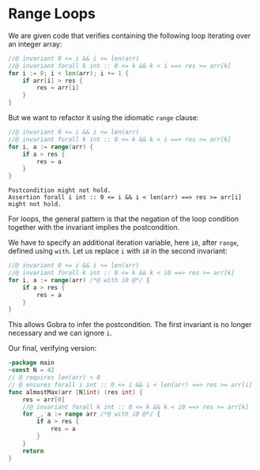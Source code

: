# Range Loops

We are given code that verifies containing the following loop iterating over an integer array:
``` go
//@ invariant 0 <= i && i <= len(arr)
//@ invariant forall k int :: 0 <= k && k < i ==> res >= arr[k]
for i := 0; i < len(arr); i += 1 {
    if arr[i] > res {
        res = arr[i]
    }
}
```
But we want to refactor it using the idiomatic `range` clause:
``` go
//@ invariant 0 <= i && i <= len(arr)
//@ invariant forall k int :: 0 <= k && k < i ==> res >= arr[k]
for i, a := range(arr) {
    if a > res {
        res = a
    }
}
```

``` text
Postcondition might not hold. 
Assertion forall i int :: 0 <= i && i < len(arr) ==> res >= arr[i] might not hold.
```
For loops, the general pattern is that the negation of the loop condition together with the invariant implies the postcondition.

We have to specify an additional iteration variable, here `i0`, after `range`, defined using `with`.
Let us replace `i` with `i0` in the second invariant:

``` go
//@ invariant 0 <= i && i <= len(arr)
//@ invariant forall k int :: 0 <= k && k < i0 ==> res >= arr[k]
for i, a := range(arr) /*@ with i0 @*/ {
    if a > res {
        res = a
    }
}
```
<!-- At the beginning of the loop body `i0 == i` holds. -->

This allows Gobra to infer the postcondition.
The first invariant is no longer necessary and we can ignore `i`.

Our final, verifying version:
``` go
~package main
~const N = 42
// @ requires len(arr) > 0
// @ ensures forall i int :: 0 <= i && i < len(arr) ==> res >= arr[i]
func almostMax(arr [N]int) (res int) {
	res = arr[0]
	//@ invariant forall k int :: 0 <= k && k < i0 ==> res >= arr[k]
	for _, a := range arr /*@ with i0 @*/ {
		if a > res {
			res = a
		}
	}
    return
}
```
